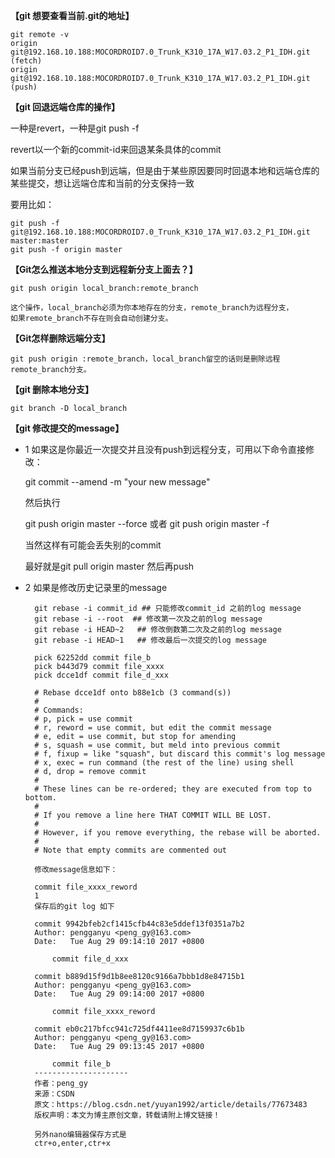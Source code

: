 
**【git 想要查看当前.git的地址】**

	git remote -v
	origin  git@192.168.10.188:MOCORDROID7.0_Trunk_K310_17A_W17.03.2_P1_IDH.git (fetch)
	origin  git@192.168.10.188:MOCORDROID7.0_Trunk_K310_17A_W17.03.2_P1_IDH.git (push)


**【git 回退远端仓库的操作】**

一种是revert，一种是git push -f

revert以一个新的commit-id来回退某条具体的commit

如果当前分支已经push到远端，但是由于某些原因要同时回退本地和远端仓库的某些提交，想让远端仓库和当前的分支保持一致

要用比如：

	git push -f git@192.168.10.188:MOCORDROID7.0_Trunk_K310_17A_W17.03.2_P1_IDH.git master:master
	git push -f origin master 

**【Git怎么推送本地分支到远程新分支上面去？】**

	git push origin local_branch:remote_branch
	
	这个操作，local_branch必须为你本地存在的分支，remote_branch为远程分支，
	如果remote_branch不存在则会自动创建分支。
	
**【Git怎样删除远端分支】**

	git push origin :remote_branch，local_branch留空的话则是删除远程remote_branch分支。

**【git 删除本地分支】**

	git branch -D local_branch

**【git 修改提交的message】**

* 1 如果这是你最近一次提交并且没有push到远程分支，可用以下命令直接修改：

	git commit --amend -m "your new message"
	
	然后执行

	git push origin master --force 或者 git push origin master -f

	当然这样有可能会丢失别的commit

	最好就是git pull origin master 然后再push

	

* 2 如果是修改历史记录里的message

		git rebase -i commit_id ## 只能修改commit_id 之前的log message
		git rebase -i --root  ## 修改第一次及之前的log message
		git rebase -i HEAD~2   ## 修改倒数第二次及之前的log message
		git rebase -i HEAD~1   ## 修改最后一次提交的log message
	
		pick 62252dd commit file_b
		pick b443d79 commit file_xxxx
		pick dcce1df commit file_d_xxx
	
		# Rebase dcce1df onto b88e1cb (3 command(s))
		#
		# Commands:
		# p, pick = use commit
		# r, reword = use commit, but edit the commit message
		# e, edit = use commit, but stop for amending
		# s, squash = use commit, but meld into previous commit
		# f, fixup = like "squash", but discard this commit's log message
		# x, exec = run command (the rest of the line) using shell
		# d, drop = remove commit
		#
		# These lines can be re-ordered; they are executed from top to bottom.
		#
		# If you remove a line here THAT COMMIT WILL BE LOST.
		#
		# However, if you remove everything, the rebase will be aborted.
		#
		# Note that empty commits are commented out

		修改message信息如下：
		
		commit file_xxxx_reword
		1
		保存后的git log 如下
		
		commit 9942bfeb2cf1415cfb44c83e5ddef13f0351a7b2
		Author: pengganyu <peng_gy@163.com>
		Date:   Tue Aug 29 09:14:10 2017 +0800
		
		    commit file_d_xxx
		
		commit b889d15f9d1b8ee8120c9166a7bbb1d8e84715b1
		Author: pengganyu <peng_gy@163.com>
		Date:   Tue Aug 29 09:14:00 2017 +0800
		
		    commit file_xxxx_reword
		
		commit eb0c217bfcc941c725df4411ee8d7159937c6b1b
		Author: pengganyu <peng_gy@163.com>
		Date:   Tue Aug 29 09:13:45 2017 +0800
		
		    commit file_b
		--------------------- 
		作者：peng_gy 
		来源：CSDN 
		原文：https://blog.csdn.net/yuyan1992/article/details/77673483 
		版权声明：本文为博主原创文章，转载请附上博文链接！

		另外nano编辑器保存方式是
		ctr+o,enter,ctr+x
